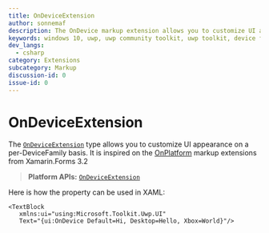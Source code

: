 ```yaml
---
title: OnDeviceExtension
author: sonnemaf
description: The OnDevice markup extension allows you to customize UI appearance on a per-DeviceFamily basis.
keywords: windows 10, uwp, uwp community toolkit, uwp toolkit, device family, markup extension, XAML, markup
dev_langs:
  - csharp
category: Extensions
subcategory: Markup
discussion-id: 0
issue-id: 0
---
```


# OnDeviceExtension

The [`OnDeviceExtension`](/dotnet/api/microsoft.toolkit.uwp.ui.ondeviceextension) type allows you to customize UI appearance on a per-DeviceFamily basis. It is inspired on the [OnPlatform](https://github.com/xamarin/Xamarin.Forms/issues/2608) markup extensions from Xamarin.Forms 3.2

> **Platform APIs:** [`OnDeviceExtension`](/dotnet/api/microsoft.toolkit.uwp.ui.ondeviceextension)

Here is how the property can be used in XAML:

```xaml
<TextBlock
   xmlns:ui="using:Microsoft.Toolkit.Uwp.UI"
   Text="{ui:OnDevice Default=Hi, Desktop=Hello, Xbox=World}"/>

```

